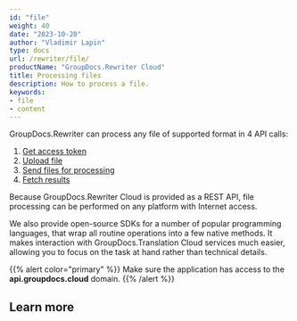 ```yaml
---
id: "file"
weight: 40
date: "2023-10-20"
author: "Vladimir Lapin"
type: docs
url: /rewriter/file/
productName: "GroupDocs.Rewriter Cloud"
title: Processing files
description: How to process a file.
keywords:
- file
- content
---
```


GroupDocs.Rewriter can process any file of supported format in 4 API calls:

1. [Get access token](/rewriter/authorization/)
2. [Upload file](/rewriter/file/upload/)
3. [Send files for processing](/rewriter/file/request/)
4. [Fetch results](/rewriter/file/fetch/)

Because GroupDocs.Rewriter Cloud is provided as a REST API, file processing can be performed on any platform with Internet access.

We also provide open-source SDKs for a number of popular programming languages, that wrap all routine operations into a few native methods. It makes interaction with GroupDocs.Translation Cloud services much easier, allowing you to focus on the task at hand rather than technical details.

{{% alert color="primary" %}} 
Make sure the application has access to the **api.groupdocs.cloud** domain.
{{% /alert %}}

## Learn more